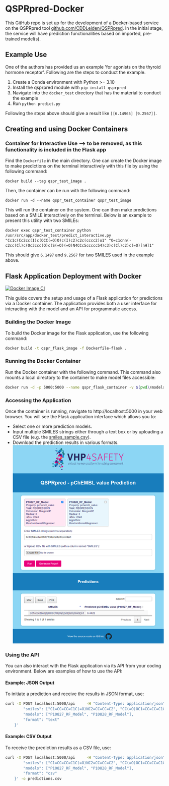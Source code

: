 # QSPRpred-Docker

This GitHub repo is set up for the development of a Docker-based service on the QSPRpred tool [github.com/CDDLeiden/QSPRpred](https://github.com/CDDLeiden/QSPRpred). In the initial stage, the service will have prediction functionalities based on imported, pre-trained model(s). 


## Example Use 

One of the authors has provided us an example 'for agonists on the thyroid hormone receptor'. Following are the steps to conduct the example. 

1. Create a Conda environment with Python >= 3.10
2. Install the qsprpred module with `pip install qsprpred`
3. Navigate into the `docker_test` directory that has the material to conduct the example
4. Run `python predict.py`

Following the steps above should give a result like `[[6.14965] [9.2567]]`. 


## Creating and using Docker Containers 

### Container for Interactive Use --> to be removed, as this functionality is included in the Flask app

Find the `Dockerfile` in the main directory. One can create the Docker image to make predictions on the terminal interactively with this file by using the following command: 

```
docker build --tag qspr_test_image .
```

Then, the container can be run with the following command: 
```
docker run -d --name qspr_test_container qspr_test_image
```

This will run the container on the system. One can then make predictions based on a SMILE interactively on the terminal. Below is an example to present this utility with two SMILEs: 
```
docker exec qspr_test_container python /usr/src/app/docker_test/predict_interactive.py "Cc1c(Cc2cc(I)c(OCC(=O)O)c(I)c2)c2c(cccc2)o1" "O=c1cnn(-c2cc(Cl)c(Oc3ccc(O)c(S(=O)(=O)N4CCc5ccccc54)c3)c(Cl)c2)c(=O)[nH]1"
```

This should give `6.1497` and `9.2567` for two SMILES used in the example above. 

## Flask Application Deployment with Docker
[![Docker Image CI](https://github.com/VHP4Safety/QSPRpred-Docker/actions/workflows/docker-image.yml/badge.svg)](https://github.com/VHP4Safety/QSPRpred-Docker/actions/workflows/docker-image.yml)

This guide covers the setup and usage of a Flask application for predictions via a Docker container. The application provides both a user interface for interacting with the model and an API for programmatic access.

### Building the Docker Image
To build the Docker image for the Flask application, use the following command:
```sh
docker build -t qspr_flask_image -f Dockerfile-flask .
```
### Running the Docker Container
Run the Docker container with the following command. This command also mounts a local directory to the container to make model files accessible:
```sh
docker run -d -p 5000:5000 --name qspr_flask_container -v $(pwd)/models:/usr/src/app/models  qspr_flask_image
```

### Accessing the Application
Once the container is running, navigate to http://localhost:5000 in your web browser. You will see the Flask application interface which allows you to:

- Select one or more prediction models.
- Input multiple SMILES strings either through a text box or by uploading a CSV file (e.g. the [smiles_sample.csv](smiles_sample.csv)).
- Download the prediction results in various formats.
![QSPRpred UI](qsprpred-ui.png?raw=true "UI")

### Using the API
You can also interact with the Flask application via its API from your coding environment. Below are examples of how to use the API:

#### Example: JSON Output
To initiate a prediction and receive the results in JSON format, use:
```sh
curl -X POST localhost:5000/api     -H "Content-Type: application/json"     -d '{
        "smiles": ["C1=CC=CC=C1C(=O)NC2=CC=CC=C2", "CC(=O)OC1=CC=CC=C1C(=O)O"],
        "models": ["P10827_RF_Model", "P10828_RF_Model"],
        "format": "text"
    }'
```
#### Example: CSV Output
To receive the prediction results as a CSV file, use:
```sh
curl -X POST localhost:5000/api     -H "Content-Type: application/json"     -d '{
        "smiles": ["C1=CC=CC=C1C(=O)NC2=CC=CC=C2", "CC(=O)OC1=CC=CC=C1C(=O)O"],
        "models": ["P10827_RF_Model", "P10828_RF_Model"],
        "format": "csv"
    }' -o predictions.csv
```

